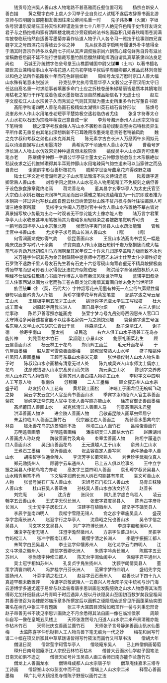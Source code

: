 <!-- { "loadSidebar": true } -->
　　钱贡号沧洲吴人善山水人物笔路不甚髙雅而丘壑位置可观
　　杨宗白新安人善白描
　　黄之璧字白仲上虞人少习举子业自负过人试辄不遂后攻辞章书画北游京师与四明屠仪部隆相友善因往来公卿间名重一时
　　先子讳多■〈火翼〉字垣佐号崇谦乐安靖庄王孙天性和粹谨逊生世七十八年于人絶无忤色精于史传好友诗文君子与之扬扢唱和家有清晖楼北眺龙沙旁窥鹤岭法书名画盈积几架春秋晴雨苍润满帘披卷临玩怡然自适善写墨菊亦喜作仙道人物子八人各令习一雅技于绘事则四兄谋壡字文之号四溟花鸟得岐云少谷之神
　　先从叔多启字启明号履谦外朴中慧得全于酒其时吾宗作诗多以名附七子间从其声调叔独宗尚六朝苦心琢句鲜秀自异有滋兰堂稿数卷后嗣不延不能行世惜哉写墨竹醉后頺然肆笔挥洒自谓具真草篆隶四法良足尚也
　　石城王孙统鍡字伯垒号羣玉山樵爵辅国中尉父谋■〈土韦〉以著书擅名鍡世其业兼精绘事山水写梅花道人花鸟初学陆平叔后学周服卿都入雅品武林刘竒授以和色之法所作虽踰数十年而花色鲜丽如新
　　周纶号龙泓万厯时京口人善大幅山水殊有笔意未脱浙派
　　孙克弘字允执号雪居华亭人文毅公之子官汉阳太守归任达自髙名重一时求绘事者填塞多命门士应之折枝卷册朱緑精丽皆是赝本其嫡笔则用枯老之笔行干作花或着色或水墨皆极古淡自然雅品始信名下无虚士也
　　赵左字文度松江人山水宗黄子久而秀润之气则其天赋为董太史所重多令代写董自书欵
　　髙阳字秋甫四明人善花鸟画石极精如太湖锦川英石蜡石皆妙形似
　　陈焕号尧峯苏州人作山水用笔苍老短亭平楚势极空逺若临仿者尤佳
　　张复字符春太仓人山水初以石田为宗晚年稍变己意自成一家
　　李芳号湘洲泰州人山水宗文待诏下笔稍懒
　　魏之璜字考叔金陵人写山水不袭粉本自刱规制岩壑树石特标灵异生平所作畧无重复由其笔出深想新新不已耳晚用浓墨突笔意贵苍老稍输风韵
　　魏之克字叔和考叔之弟也山水克肖其兄
　　陈元素字古白长洲人万厯丙午乡闱拟元后以诗酒自娱写山水用墨清妙
　　黄希宪字千顷通州人善山水花草
　　曹羲号罗浮长洲人人物山水仿效宋元种种逼真但未脱院体
　　姚俊吴中人山水疎秀可佳用笔亦老
　　陈继儒字仲醇一字眉公华亭征士董太史云仲醇悠悠忽忽土木形骸絶似嵇叔夜求之近代惟懒瓉得其半耳观仲醇山水用笔疎简气韵空逺未可以当家律之而品自贵已
　　谢道龄字形台善析枝花鸟
　　戚勲字世臣号曲泉花卉得疎野之趣
　　陆士仁字文近号澄湖师道之子山水笔法雅洁不失文待诏遗意
　　陆履谦字道卿常熟人善山水
　　刘竒字问之武林人山水花鸟人物用笔精工不免板刻之病但善于设色旅食豫章竟终老焉
　　蒋龙善花鸟
　　董其昌字玄宰华亭人为太史氏官至大宗伯山水树石烟云流润神气具足而出以儒雅之笔风流藴藉宜为一代宗即或者推为本朝第一非过评也写秋山图自题云秋日树萧瑟秋山殊不贫丹枫与黄叶往往媚游人可谓三絶余家所蔵
　　吴彬字文仲闽人万厯时官中书舍人善山水布置絶不摹古皆对真景描写故小势最为出竒一时观者无不惊诧能大士像亦能人物
　　陆万言字君策华亭人山水收景甚丰用笔极简其为岩岫多用轻緑染之畧皴数笔觉明秀可贵
　　王一鹏号西园华亭人山水宗董北苑
　　侯懋功字夷门吴县人山水疏淡能雅
　　管稚圭官中书善山水
　　尤求字子求号凤山长洲人善山水
　　（阙）
　　（阙）
　　何雪涧画龙虎妙得气韵
　　徐昆善画山水
　　王显山水法髙尚书尝见一幅是隆庆戊辰岁写时八十余矣
　　许寳南直人作山水细石短树千岩万壑攅簇而成大幅笔气亦秀劲万厯初临川马方洲聘至其家年仅二十许未几归遂卒盖精力极而致不永也
　　米万锺字仲诏其先为金吾尉繇闗中徙京师中万厯乙未进士仕至太仆少卿性好竒石罗致不逺数千里人号友石先生着有石史十六卷写砚山向背岩壑无不精具皴擢极幽秀殆举笔而思可传者山水得倪迂法花卉似陈伯阳
　　陈洪绶字章侯诸暨枫桥人以明经不仕赋性狂散研心书画所作博古人物有秦汉风味世所罕及
　　蓝瑛字田叔浙江人住家西湖以画为业老而弥工苍古颇类沈启南惜其鬻画自给未免为当世所轻
　　族侄统■〈釒〈契，石代大〉〉字仲韶写花卉用墨有神无一点尘俗气苐赋性偏僻毎以画自矜贵为人所嫉
　　黄珍字懐季花草有黄筌笔意
　　邹鹏字逺之号云居工山水
　　王建极字用五茂才工山水
　　姚衍舜字光虞太学生工写松枝
　　杜大成工草虫
　　刘原起字用我长洲人
　　唐日昌字尔炽
　　（阙）
　　右三人俱以绘事称
　　陈希尹善写照亦能画虎
　　张萱字梦竒号九岳别号西园惠州人官□□太守博洽多闻著述甚富虽不以绘事名家偶一为之颇饶别趣
　　袁登道字道生号强名东筦人文学山水宗胡宗仁青出于蓝
　　林森清江人
　　赵子深清江人
　　谢子徳
　　徐寿字南山
　　董太初
　　卓民逸
　　右六人俱工山水子徳兼工花鸟亦能传神
　　刘凭善枯木竹石
　　梁叔刚工小景山水
　　鲍原礼画菜若生
　　顾云屋善画山水
　　杨云林工于花鸟
　　郑山辉工画兰
　　毛元升画花草
　　于竹屋画墨梅
　　赵从吉号雪斋善画墨梅
　　顾叔润常熟人山水学
　　盛子昭姚仲祥凤阳人善画墨梅
　　王超号东皋山水宗米元章
　　张世禄仪封人山水人物名重于时
　　陈叔起山水杂画稍有清意无过人处
　　陈九成吴兴人山水师沈士偁亦工花鸟
　　沈彦诚钱塘人山水宗髙房山而欠熟
　　胡元素工山水
　　陈颐字克养苏州人山水花鸟人物皆能
　　夏鼎苏州人善白描人物亦工山水
　　李彬字文中四明人工写意人物
　　张南伯
　　怤穆庵
　　二人工墨梅
　　顾文叙苏州人山水宗盛子昭
　　赵友括仓人工花鸟
　　黄希榖工画松
　　许端工于画龙但无蜿蜒飞动之势
　　吴云字友云宜兴人官至尚书善画山水
　　季宾字汝和绍兴人官主事善画菊花
　　吴纯字正斋东阳人官中书舍人善写照亦能山水
　　徐杰官御史善画墨梅
　　髙旭莆田人善画山水
　　郑克修清江人善画人马
　　何景髙画宗朱君璧
　　洪泽善画人物许
　　进金陵人善画人物
　　吕敬甫昆陵人画草虫师居宁
　　朱孟约临川人善画兰蕙竹石
　　倪宗器江右人善画兰
　　胡龄善水墨禽鸟宗林良
　　钱永善花鸟宗边景昭而不及
　　林垍三山人画竹石
　　吕端俊善画竹
　　苏明逺善画菊
　　李明逺善画梅
　　潘宗绍吴江人画枯木竹石
　　赵廉湖州人善画虎人称赵虎
　　魏敬善画竹及禽鸟
　　束章孟善画人物
　　陆坦字履道京口人善画山水
　　吴归山善画花鸟
　　王元道越人工于山水
　　俞景山工山水
　　王煮石工墨梅
　　曾沂善画水
　　张孟容嘉定人善写照
　　余仲扬金华人善山水
　　胡宗智字伯通金陵人
　　李流芳字长蘅常熟人
　　刘世珍字武夷仪真人
　　郑元勋扬州人
　　顾骢字云车通州人
　　已上五人俱以绘事名
　　王中立字振之吴县人作花鸟笔力亦老
　　髙友字三益四明人善画
　　袁孔璋字叔贤吴县人山水精秀用笔不苟
　　卞文瑜字润甫长洲人树石勾剔甚有笔意
　　袁文可善山水人物
　　张誉号峩石广东人善山水
　　宋旭号石门松江人善山水
　　马青丘秣陵人善山水
　　杜山狂吴人善草虫
　　孙枝吴人善山水亦法文待诏
　　赵善长
　　刘完庵
　　（阙）
　　沈贞吉
　　张凤仪
　　闗九思字虚白乌程人
　　凌云翰字五云善山水
　　王式字无倪长洲人
　　张宏字君度吴县人
　　陈尚古字彦朴长洲人
　　沈士充字子居松江人
　　汪建字符植徽州人
　　邵坚字不磷吴县人
　　李辰字奎南四明人
　　袁楷字雪隠无锡人
　　俞之彦字章施吴县人
　　盛茂华字念庵长洲人
　　赵洄字行之华亭人
　　沈鼎昭之兄也善山水
　　吴令字信之吴县人
　　习玄字又玄吴县人
　　刘广字符博长洲人
　　李良字痴和闽中人
　　潘浚字在衡无锡人
　　汪澄字澹然徽州人
　　方宗字伯蕃瓜州人
　　吴振字竹屿松江人
　　张冲字图南江都人
　　戴缨字清之长洲人
　　李遴字振振江都人
　　朱鹭字白民吴县人
　　李士达字仰懐苏州人
　　赵化龙字云门四明人
　　江文斗字焕之徽州人
　　周恺字晋卿长洲人
　　朱质字吟余长洲人
　　陈熙字五云苏州人
　　徐尚徳字仲修江都人
　　陈天台字阆仙闽中人
　　保甸字君平通州人
　　吴士冠字相如苏州人
　　孔复贞字鳬生扬州人
　　沈颢字朗倩吴县人
　　董策字清寰四明人
　　冯梦桂字丹芬长洲人
　　范霁字梦符四明人
　　盛绍先字克振扬州人
　　叶芬字清之松江人
　　赵谷字云石泰州人
　　赵善长以下四十九人真迹罕覩未敢置评
　　冷谦字启敬武陵人一云嘉兴人号龙阳子元中统初与沙门海云游博学多通尤邃于易曽与赵孟俯看唐李思训画忽发胸臆效之山水人物悉得其法而傅彩尤加纤细繇此以丹青鸣于时后遇异人授以丹诀隠吴山至国初百数岁矣我皇祖闻其善音律召为协律郎郊庙乐章多所撰定后以画鹤之诬隠瓶仙逝曾见所画蓬莱仙奕图署名在树孔中张三丰有题跋
　　张三丰大耳圆目须髯如戟顶作一髻与刘秉忠邢竒赵子昻善无书不读见李思训画效之不月余悉得其法自画一像在临淮侯家
　　周颠仙自写一像在皇城五凤楼上
　　天师张澹然号九归道人山水宗二米布景清雅亦能作枮木竹石
　　天师张庆玄善画兰蕙竹石
　　天师张子言号静渊善画山矾水仙墨梅
　　太监陈喜字仲乐鞑靼人工人物鸟兽下笔无痕为一代之妙
　　梅花和尚写竹谱二十幅在项又新家其中草草跋语皆得写竹筱法而画竹又带草书法
　　僧胡大年
　　僧温日观
　　僧常莹字珂雪华亭人
　　僧晓庵东吴人
　　已上四僧俱画葡萄
　　释升日南号照庵浙江人宗倪云林竹石枯木
　　僧普大云画水仙学赵子固笔法日南天如俱不迨之
　　僧律天如号片玉吴县人画三香师日南亦能作兰蕙竹石
　　僧龙上人善画龙水
　　僧锦峰成都人山水宗唐子华
　　僧草庵住嘉禾三塔寺工诗画
　　僧碧峯山水似彭玄中而不迨
　　僧端上人山水宗二米
　　释雪心善画墨梅
　　释广礼号大镜报恩寺僧陈子野授以画竹之法
